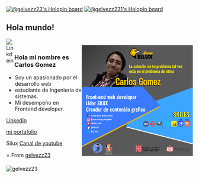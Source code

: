 [![@gelvezz23's Holopin board](https://holopin.io/api/user/board?user=gelvezz23)](https://holopin.io/@gelvezz23)
[![@gelvezz231's Holopin board](https://holopin.me/gelvezz231)](https://holopin.io/@gelvezz231)

## Hola mundo!

</h2>

<a href="https://www.linkedin.com/in/carlos-mario-g%C3%B3mez-gelvez-07888a116/">
  <img align="left" alt="Linkdein" width="22px" src="https://cdn.jsdelivr.net/npm/simple-icons@v3/icons/linkedin.svg" />
</a>

<br />
<img align="right" alt="GIF" width="300px" src="https://raw.githubusercontent.com/gelvezz23/gelvezz23/master/src/assets/img/carlos.png" />

### Hola mi nombre es Carlos Gomez

- Soy un apasionado por el desarrollo web
- estudiante de Ingenieria de sistemas.
- Mi desempeño en Frontend developer.

[Linkedin](https://www.linkedin.com/in/carlosmariogomezg/)

[mi portafolio](http://devman.me/gelvezz23/)

Silux [Canal de youtube](https://www.youtube.com/channel/UC4sY2EC2d9rgAeGSw7iwjbg)

⭐️ From [gelvezz23](https://github.com/gelvezz23)

![gelvezz23](https://github-readme-stats.vercel.app/api?username=gelvezz23&show_icons=true&theme=radical)
